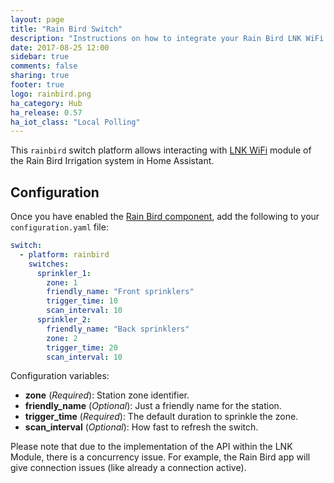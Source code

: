 ```yaml
---
layout: page
title: "Rain Bird Switch"
description: "Instructions on how to integrate your Rain Bird LNK WiFi Module as Switches within Home Assistant."
date: 2017-08-25 12:00
sidebar: true
comments: false
sharing: true
footer: true
logo: rainbird.png
ha_category: Hub
ha_release: 0.57
ha_iot_class: "Local Polling"
---
```


This `rainbird` switch platform allows interacting with [LNK WiFi](http://www.rainbird.com/landscape/products/controllers/LNK-WiFi.htm) module of the Rain Bird Irrigation system in Home Assistant.

## Configuration

Once you have enabled the [Rain Bird component](/components/rainbird), add the following to your `configuration.yaml` file:

```yaml
switch:
  - platform: rainbird
    switches:
      sprinkler_1:
        zone: 1
        friendly_name: "Front sprinklers"
        trigger_time: 10
        scan_interval: 10
      sprinkler_2:
        friendly_name: "Back sprinklers"
        zone: 2
        trigger_time: 20
        scan_interval: 10
```

Configuration variables:

- **zone** (*Required*): Station zone identifier.
- **friendly_name** (*Optional*): Just a friendly name for the station.
- **trigger_time** (*Required*): The default duration to sprinkle the zone.
- **scan_interval** (*Optional*): How fast to refresh the switch.

Please note that due to the implementation of the API within the LNK Module, there is a concurrency issue. For example, the Rain Bird app will give connection issues (like already a connection active).
